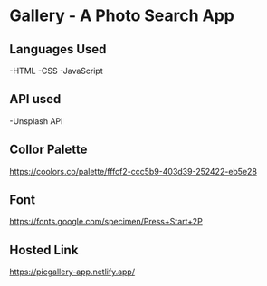 # Gallery - A Photo Search App

## Languages Used 
-HTML
-CSS
-JavaScript

## API used
-Unsplash API

## Collor Palette
https://coolors.co/palette/fffcf2-ccc5b9-403d39-252422-eb5e28

## Font
https://fonts.google.com/specimen/Press+Start+2P

## Hosted Link
https://picgallery-app.netlify.app/